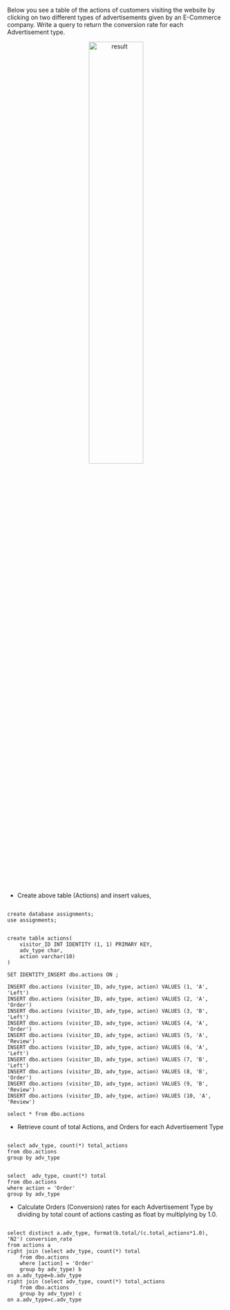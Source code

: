 
Below you see a table of the actions of customers visiting the website by clicking on two different types of advertisements given by an E-Commerce company. Write a query to return the conversion rate for each Advertisement type.

<p align='center'><img src=https://github.com/iremben/SQL-Assignments-Exercises/blob/main/Assignment-3/database.png alt='result' width='50%'></p>

*	Create above table (Actions) and insert values,

<pre><code>
create database assignments;
use assignments;


create table actions(
	visitor_ID INT IDENTITY (1, 1) PRIMARY KEY,
	adv_type char,
	action varchar(10)
)

SET IDENTITY_INSERT dbo.actions ON ;

INSERT dbo.actions (visitor_ID, adv_type, action) VALUES (1, 'A', 'Left')
INSERT dbo.actions (visitor_ID, adv_type, action) VALUES (2, 'A', 'Order')
INSERT dbo.actions (visitor_ID, adv_type, action) VALUES (3, 'B', 'Left')
INSERT dbo.actions (visitor_ID, adv_type, action) VALUES (4, 'A', 'Order')
INSERT dbo.actions (visitor_ID, adv_type, action) VALUES (5, 'A', 'Review')
INSERT dbo.actions (visitor_ID, adv_type, action) VALUES (6, 'A', 'Left')
INSERT dbo.actions (visitor_ID, adv_type, action) VALUES (7, 'B', 'Left')
INSERT dbo.actions (visitor_ID, adv_type, action) VALUES (8, 'B', 'Order')
INSERT dbo.actions (visitor_ID, adv_type, action) VALUES (9, 'B', 'Review')
INSERT dbo.actions (visitor_ID, adv_type, action) VALUES (10, 'A', 'Review')

select * from dbo.actions
</code></pre>
*	Retrieve count of total Actions, and Orders for each Advertisement Type
<pre><code>
select adv_type, count(*) total_actions
from dbo.actions
group by adv_type


select  adv_type, count(*) total
from dbo.actions
where action = 'Order'
group by adv_type
</code></pre>
* Calculate Orders (Conversion) rates for each Advertisement Type by dividing by total count of actions casting as float by multiplying by 1.0.


<pre><code>
select distinct a.adv_type, format(b.total/(c.total_actions*1.0), 'N2') conversion_rate
from actions a
right join (select adv_type, count(*) total
	from dbo.actions
	where [action] = 'Order'
	group by adv_type) b
on a.adv_type=b.adv_type
right join (select adv_type, count(*) total_actions
	from dbo.actions
	group by adv_type) c
on a.adv_type=c.adv_type
</code></pre>
